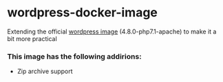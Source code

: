 # wordpress-docker-image
Extending the official [wordpress image](https://github.com/docker-library/wordpress) (4.8.0-php7.1-apache) to make it a bit more practical

### This image has the following addirions:
* Zip archive support
